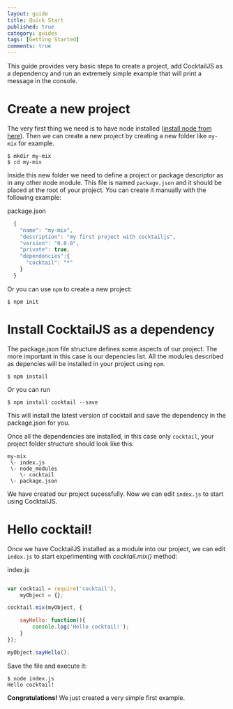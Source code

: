 ```yaml
---
layout: guide
title: Quick Start
published: true
category: guides
tags: [Getting Started]
comments: true
---
```


This guide provides very basic steps to create a project, add CocktailJS as a dependency and run an extremely simple example that will print a message in the console.

# Create a new project

The very first thing we need is to have node installed ([install node from here](http://nodejs.org/download)). Then we can 
create a new project by creating a new folder like `my-mix` for example.

```console
$ mkdir my-mix
$ cd my-mix
```

Inside this new folder we need to define a project or package descriptor as in any other node module. This file is 
named `package.json` and it should be placed at the root of your project.
You can create it manually with the following example:

package.json

```javascript
  {
    "name": "my-mix",
    "description": "my first project with cocktailjs",
    "version": "0.0.0",
    "private": true,
    "dependencies":{
      "cocktail": "*"
    }
  }        
```

Or you can use `npm` to create a new project:

```console
$ npm init
```

# Install CocktailJS as a dependency


The package.json file structure defines some aspects of our project. The more important in this case is our depencies list.
All the modules described as depencies will be installed in your project using `npm`.

```console
$ npm install
```

Or you can run

```console
$ npm install cocktail --save
```

This will install the latest version of cocktail and save the dependency in the package.json for you.

Once all the dependencies are installed, in this case only `cocktail`, your project folder structure should look
like this:

    my-mix
     \- index.js
     \- node_modules
        \- cocktail
     \- package.json


We have created our project sucessfully. Now we can edit `index.js` to start using CocktailJS.


# Hello cocktail!

Once we have CocktailJS installed as a module into our project, we can edit `index.js` to start experimenting 
with _cocktail.mix()_ method:

index.js

```javascript

var cocktail = require('cocktail'),
    myObject = {};

cocktail.mix(myObject, {

    sayHello: function(){
        console.log('Hello cocktail!');
    }
});

myObject.sayHello();
```

Save the file and execute it:

```console
$ node index.js
Hello cocktail!
```
**Congratulations!** We just created a very simple first example.
